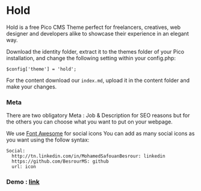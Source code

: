 # Hold
Hold is a free Pico CMS Theme perfect for freelancers, creatives, web designer and developers alike to showcase their experience in an elegant way.

Download the identity folder, extract it to the themes folder of your Pico installation, and change the following setting within your config.php:

`$config['theme'] = 'hold';`

For the content download our `index.md`, upload it in the content folder and make your changes.

### Meta
There are two obligatory Meta : Job & Description for SEO reasons but for the others you can choose what you want to put on your webpage.

We use [Font Awesome](http://fontawesome.io/icons/) for social icons
You can add as many social icons as you want using the follow syntax:

```
Social:
  http://tn.linkedin.com/in/MohamedSafouanBesrour: linkedin
  https://github.com/BesrourMS: github
  url: icon
```
### Demo : [link](https://demos.freehtml5.co/hold/)
